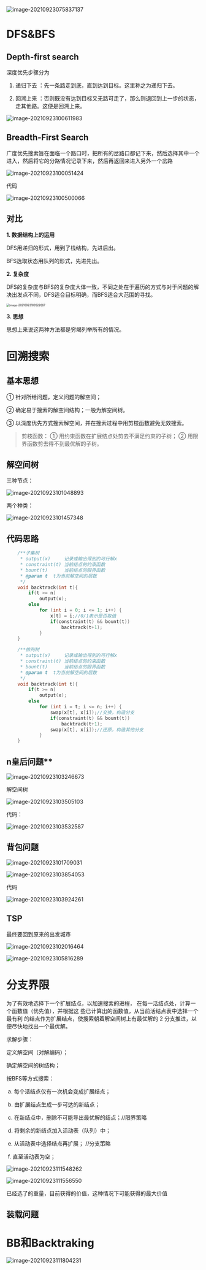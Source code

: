 ![image-20210923075837137](ch8回溯&分支界限.assets/image-20210923075837137.png)



# DFS&BFS

 ## Depth-first search

深度优先步骤分为

1. 递归下去 ：先一条路走到底，直到达到目标。这里称之为递归下去。

2. 回溯上来  ：否则既没有达到目标又无路可走了，那么则退回到上一步的状态，走其他路。这便是回溯上来。

![image-20210923100611983](ch8回溯&分支界限.assets/image-20210923100611983.png)

## Breadth-First Search 

广度优先搜索旨在面临一个路口时，把所有的岔路口都记下来，然后选择其中一个进入，然后将它的分路情况记录下来，然后再返回来进入另外一个岔路

![image-20210923100051424](ch8回溯&分支界限.assets/image-20210923100051424.png)

代码

![image-20210923100500066](ch8回溯&分支界限.assets/image-20210923100500066.png)





## 对比

**1. 数据结构上的运用**

DFS用递归的形式，用到了栈结构，先进后出。

BFS选取状态用队列的形式，先进先出。

**2. 复杂度**

DFS的复杂度与BFS的复杂度大体一致，不同之处在于遍历的方式与对于问题的解决出发点不同，DFS适合目标明确，而BFS适合大范围的寻找。

<img src="ch8回溯&分支界限.assets/image-20210923100522667.png" alt="image-20210923100522667" style="zoom:50%;" />

**3. 思想**

思想上来说这两种方法都是穷竭列举所有的情况。



# 回溯搜索

## 基本思想

① 针对所给问题，定义问题的解空间； 

② 确定易于搜索的解空间结构；一般为解空间树。

③ 以深度优先方式搜索解空间，并在搜索过程中用剪枝函数避免无效搜索。

> 剪枝函数： ① 用约束函数在扩展结点处剪去不满足约束的子树； ② 用限界函数剪去得不到最优解的子树。



## 解空间树

三种节点：

![image-20210923101048893](ch8回溯&分支界限.assets/image-20210923101048893.png)

两个种类：

![image-20210923101457348](ch8回溯&分支界限.assets/image-20210923101457348.png)



## 代码思路

```c
	/**子集树
	 * output(x)     记录或输出得到的可行解x
	 * constraint(t) 当前结点的约束函数
	 * bount(t)      当前结点的限界函数
	 * @param t  t为当前解空间的层数
	 */
	void backtrack(int t){
		if(t >= n)
			output(x);
		else
			for (int i = 0; i <= 1; i++) {
				x[t] = i;//0/1表示是否取值
				if(constraint(t) && bount(t))
					backtrack(t+1);
			}
	}
```

```c
	/**排列树
	 * output(x)     记录或输出得到的可行解x
	 * constraint(t) 当前结点的约束函数
	 * bount(t)      当前结点的限界函数
	 * @param t  t为当前解空间的层数
	 */
	void backtrack(int t){
		if(t >= n)
			output(x);
		else
			for (int i = t; i <= n; i++) {
				swap(x[t], x[i]);//交换，构造分支
				if(constraint(t) && bount(t))
					backtrack(t+1);
				swap(x[t], x[i]);//还原，构造其他分支
			}
	}
```

## n皇后问题**

![image-20210923103246673](ch8回溯&分支界限.assets/image-20210923103246673.png)



解空间树

![image-20210923103505103](ch8回溯&分支界限.assets/image-20210923103505103.png)

代码：

![image-20210923103532587](ch8回溯&分支界限.assets/image-20210923103532587.png)

## 背包问题

![image-20210923101709031](ch8回溯&分支界限.assets/image-20210923101709031.png)

![image-20210923103854053](ch8回溯&分支界限.assets/image-20210923103854053.png)

代码

![image-20210923103924261](ch8回溯&分支界限.assets/image-20210923103924261.png)



## TSP

最终要回到原来的出发城市

![image-20210923102016464](ch8回溯&分支界限.assets/image-20210923102016464.png)

![image-20210923105816289](ch8回溯&分支界限.assets/image-20210923105816289.png)



# 分支界限

为了有效地选择下一个扩展结点，以加速搜索的进程， 在每一活结点处，计算一个函数值（优先值），并根据这 些已计算出的函数值，从当前活结点表中选择一个最有利 的结点作为扩展结点，使搜索朝着解空间树上有最优解的 2 分支推进，以便尽快地找出一个最优解。

求解步骤：

定义解空间（对解编码）； 

确定解空间的树结构； 

按BFS等方式搜索： 

​	a. 每个活结点仅有一次机会变成扩展结点； 

​	b. 由扩展结点生成一步可达的新结点； 

​	c. 在新结点中，删除不可能导出最优解的结点；//限界策略 

​	d. 将剩余的新结点加入活动表（队列）中； 

​	e. 从活动表中选择结点再扩展； //分支策略 

​	f. 直至活动表为空；

![image-20210923111548262](ch8回溯&分支界限.assets/image-20210923111548262.png)



![image-20210923111556550](ch8回溯&分支界限.assets/image-20210923111556550.png)

已经选了的重量，目前获得的价值，这种情况下可能获得的最大价值



## 装载问题





# BB和Backtraking

![image-20210923111804231](ch8回溯&分支界限.assets/image-20210923111804231.png)

